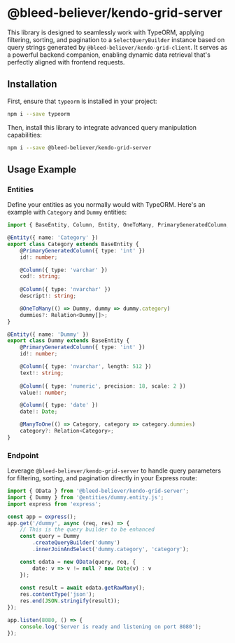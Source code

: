 # @bleed-believer/kendo-grid-server
This library is designed to seamlessly work with TypeORM, applying filtering, sorting, and pagination to a `SelectQueryBuilder` instance based on query strings generated by `@bleed-believer/kendo-grid-client`. It serves as a powerful backend companion, enabling dynamic data retrieval that's perfectly aligned with frontend requests.

## Installation
First, ensure that `typeorm` is installed in your project:
```bash
npm i --save typeorm
```

Then, install this library to integrate advanced query manipulation capabilities:
```bash
npm i --save @bleed-believer/kendo-grid-server
```

## Usage Example
### Entities
Define your entities as you normally would with TypeORM. Here's an example with `Category` and `Dummy` entities:
```ts
import { BaseEntity, Column, Entity, OneToMany, PrimaryGeneratedColumn, ManyToOne, Relation } from 'typeorm';

@Entity({ name: 'Category' })
export class Category extends BaseEntity {
    @PrimaryGeneratedColumn({ type: 'int' })
    id!: number;

    @Column({ type: 'varchar' })
    cod!: string;
    
    @Column({ type: 'nvarchar' })
    descript!: string;

    @OneToMany(() => Dummy, dummy => dummy.category)
    dummies?: Relation<Dummy[]>;
}

@Entity({ name: 'Dummy' })
export class Dummy extends BaseEntity {
    @PrimaryGeneratedColumn({ type: 'int' })
    id!: number;

    @Column({ type: 'nvarchar', length: 512 })
    text!: string;
    
    @Column({ type: 'numeric', precision: 18, scale: 2 })
    value!: number;

    @Column({ type: 'date' })
    date!: Date;

    @ManyToOne(() => Category, category => category.dummies)
    category?: Relation<Category>;
}
```

### Endpoint
Leverage `@bleed-believer/kendo-grid-server` to handle query parameters for filtering, sorting, and pagination directly in your Express route:

```ts
import { OData } from '@bleed-believer/kendo-grid-server';
import { Dummy } from '@entities/dummy.entity.js';
import express from 'express';

const app = express();
app.get('/dummy', async (req, res) => {
    // This is the query builder to be enhanced
    const query = Dummy
        .createQueryBuilder('dummy')
        .innerJoinAndSelect('dummy.category', 'category');

    const odata = new OData(query, req, {
        date: v => v != null ? new Date(v) : v
    });
    
    const result = await odata.getRawMany();
    res.contentType('json');
    res.end(JSON.stringify(result));
});

app.listen(8080, () => {
    console.log('Server is ready and listening on port 8080');
});
